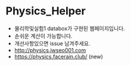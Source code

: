 # Physics_Helper
+ 물리학및실험1 databox가 구현된 웹페이지입니다.
+ 손쉬운 계산이 가능합니다. 
+ 개선사항있으면 issue 남겨주세요.
+ http://physics.jwseo001.com
+ https://physics.facerain.club/ (new)
